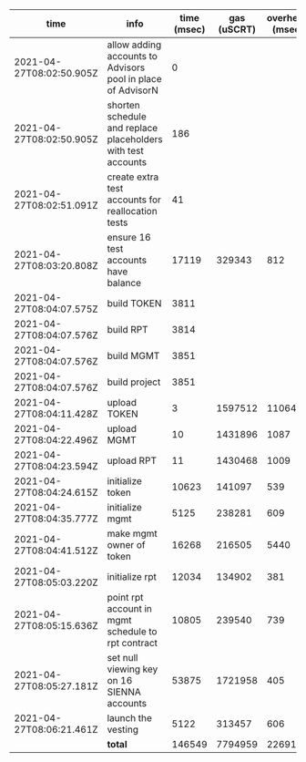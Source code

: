 | time | info | time (msec) | gas (uSCRT) | overhead (msec) |
| --- | --- | --- | --- | --- |
| 2021-04-27T08:02:50.905Z | allow adding accounts to Advisors pool in place of AdvisorN | 0 |
| 2021-04-27T08:02:50.905Z | shorten schedule and replace placeholders with test accounts | 186 |
| 2021-04-27T08:02:51.091Z | create extra test accounts for reallocation tests | 41 |
| 2021-04-27T08:03:20.808Z | ensure 16 test accounts have balance | 17119 | 329343 | 812 |
| 2021-04-27T08:04:07.575Z | build TOKEN | 3811 |
| 2021-04-27T08:04:07.576Z | build RPT | 3814 |
| 2021-04-27T08:04:07.576Z | build MGMT | 3851 |
| 2021-04-27T08:04:07.576Z | build project | 3851 |
| 2021-04-27T08:04:11.428Z | upload TOKEN | 3 | 1597512 | 11064 |
| 2021-04-27T08:04:22.496Z | upload MGMT | 10 | 1431896 | 1087 |
| 2021-04-27T08:04:23.594Z | upload RPT | 11 | 1430468 | 1009 |
| 2021-04-27T08:04:24.615Z | initialize token | 10623 | 141097 | 539 |
| 2021-04-27T08:04:35.777Z | initialize mgmt | 5125 | 238281 | 609 |
| 2021-04-27T08:04:41.512Z | make mgmt owner of token | 16268 | 216505 | 5440 |
| 2021-04-27T08:05:03.220Z | initialize rpt | 12034 | 134902 | 381 |
| 2021-04-27T08:05:15.636Z | point rpt account in mgmt schedule to rpt contract | 10805 | 239540 | 739 |
| 2021-04-27T08:05:27.181Z | set null viewing key on 16 SIENNA accounts | 53875 | 1721958 | 405 |
| 2021-04-27T08:06:21.461Z | launch the vesting | 5122 | 313457 | 606 |
|  | **total** | 146549 | 7794959 | 22691 |